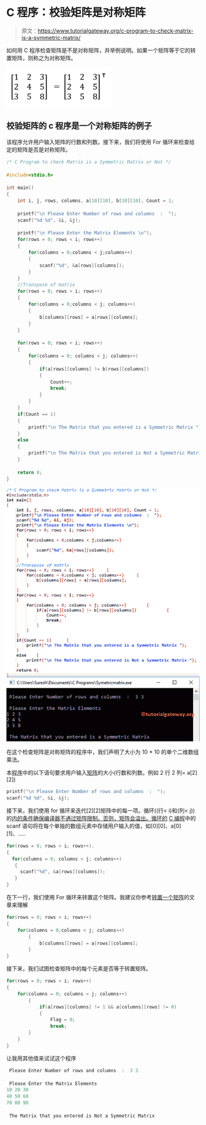 # C 程序：校验矩阵是对称矩阵

> 原文：<https://www.tutorialgateway.org/c-program-to-check-matrix-is-a-symmetric-matrix/>

如何用 C 程序检查矩阵是不是对称矩阵，并举例说明。如果一个矩阵等于它的转置矩阵，则称之为对称矩阵。

![C Program to check Matrix is a Symmetric Matrix or Not 1](img/5b86ac815b1c0e223c892c4ea56e48cd.png)

## 校验矩阵的 c 程序是一个对称矩阵的例子

该程序允许用户输入矩阵的行数和列数。接下来，我们将使用 For 循环来检查给定的矩阵是否是对称矩阵。

```c
/* C Program to check Matrix is a Symmetric Matrix or Not */

#include<stdio.h>

int main()
{
 	int i, j, rows, columns, a[10][10], b[10][10], Count = 1;

 	printf("\n Please Enter Number of rows and columns  :  ");
 	scanf("%d %d", &i, &j);

 	printf("\n Please Enter the Matrix Elements \n");
 	for(rows = 0; rows < i; rows++)
  	{
   		for(columns = 0;columns < j;columns++)
    	{
      		scanf("%d", &a[rows][columns]);
    	}
  	}
   	//Transpose of matrix 
 	for(rows = 0; rows < i; rows++)
  	{
   		for(columns = 0;columns < j; columns++)
    	{
      		b[columns][rows] = a[rows][columns];
    	}
  	}

 	for(rows = 0; rows < i; rows++)
  	{
   		for(columns = 0; columns < j; columns++)
    	{
    		if(a[rows][columns] != b[rows][columns])
    		{
    			Count++;  
				break;  		
			}
   	 	}
  	}
  	if(Count == 1)
  	{
  		printf("\n The Matrix that you entered is a Symmetric Matrix ");
	}
	else
	{
		printf("\n The Matrix that you entered is Not a Symmetric Matrix ");
	}

 	return 0;
}
```

![C Program to check Matrix is a Symmetric Matrix or Not 2](img/57ee57e5a2f8344eafb7a5039cf9cb32.png)

在这个检查矩阵是对称矩阵的程序中，我们声明了大小为 10 * 10 的单个二维数组乘法。

本[程序](https://www.tutorialgateway.org/c-programming-examples/)中的以下语句要求用户输入[矩阵](https://www.tutorialgateway.org/two-dimensional-array-in-c/)的大小(行数和列数。例如 2 行 2 列= a[2][2])

```c
printf("\n Please Enter Number of rows and columns  :  ");
scanf("%d %d", &i, &j);
```

接下来，我们使用 for 循环来迭代[2][2]矩阵中的每一项。循环((行< i)和(列< j))的[内的条件确保编译器不通过矩阵限制。否则，矩阵会溢出。循环的](https://www.tutorialgateway.org/for-loop-in-c-programming/) [C 编程](https://www.tutorialgateway.org/c-programming/)中的 scanf 语句将在每个单独的数组元素中存储用户输入的值，如[0][0]、a[0][1]、…..

```c
for(rows = 0; rows < i; rows++).
{
  for(columns = 0; columns < j; columns++)
   {
     scanf("%d", &a[rows][columns]);
   }
}
```

在下一行，我们使用 For 循环来转置这个矩阵。我建议你参考[转置一个矩阵](https://www.tutorialgateway.org/transpose-of-a-matrix-in-c/)的文章来理解

```c
for(rows = 0; rows < i; rows++)  	
{
   	for(columns = 0;columns < j; columns++)    	
        {
      		b[columns][rows] = a[rows][columns];
    	}
}
```

接下来，我们试图检查矩阵中的每个元素是否等于转置矩阵。

```c
for(rows = 0; rows < i; rows++)
{
   	for(columns = 0; columns < j; columns++)
    	{
    		if(a[rows][columns] != 1 && a[columns][rows] != 0)
    		{
    			Flag = 0;
    			break;
		}
   	}
}
```

让我用其他值来试试这个程序

```c
 Please Enter Number of rows and columns  :  3 3

 Please Enter the Matrix Elements 
10 20 30
40 50 60
70 80 90

 The Matrix that you entered is Not a Symmetric Matrix 
```